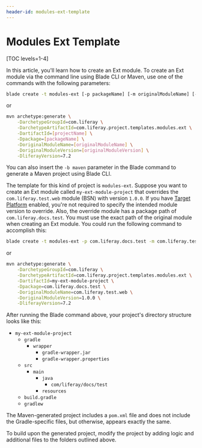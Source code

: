 ```yaml
---
header-id: modules-ext-template
---
```


# Modules Ext Template

[TOC levels=1-4]

In this article, you'll learn how to create an Ext module. To create an Ext
module via the command line using Blade CLI or Maven, use one of the commands
with the following parameters:

```bash
blade create -t modules-ext [-p packageName] [-m originalModuleName] [-M originalModuleVersion] projectName
```

or

```bash
mvn archetype:generate \
    -DarchetypeGroupId=com.liferay \
    -DarchetypeArtifactId=com.liferay.project.templates.modules.ext \
    -DartifactId=[projectName] \
    -Dpackage=[packageName] \
    -DoriginalModuleName=[originalModuleName] \
    -DoriginalModuleVersion=[originalModuleVersion] \
    -DliferayVersion=7.2
```

You can also insert the `-b maven` parameter in the Blade command to generate a
Maven project using Blade CLI.

The template for this kind of project is `modules-ext`. Suppose you want to
create an Ext module called `my-ext-module-project` that overrides the
`com.liferay.test.web` module (BSN) with version `1.0.0`. If you have
[Target Platform](/docs/7-1/tutorials/-/knowledge_base/t/managing-the-target-platform-for-liferay-workspace)
enabled, you're not required to specify the intended module version to override.
Also, the override module has a package path of `com.liferay.docs.test`. You
must use the exact path of the original module when creating an Ext module. You
could run the following command to accomplish this: 

```bash
blade create -t modules-ext -p com.liferay.docs.test -m com.liferay.test.web -M 1.0.0 my-ext-module-project
```

or

```bash
mvn archetype:generate \
    -DarchetypeGroupId=com.liferay \
    -DarchetypeArtifactId=com.liferay.project.templates.modules.ext \
    -DartifactId=my-ext-module-project \
    -Dpackage=com.liferay.docs.test \
    -DoriginalModuleName=com.liferay.test.web \
    -DoriginalModuleVersion=1.0.0 \
    -DliferayVersion=7.2
```

After running the Blade command above, your project's directory structure looks
like this:

- `my-ext-module-project`
    - `gradle`
        - `wrapper`
            - `gradle-wrapper.jar`
            - `gradle-wrapper.properties`
    - `src`
        - `main`
            - `java`
                - `com/liferay/docs/test`
            - `resources`
    - `build.gradle`
    - `gradlew`

The Maven-generated project includes a `pom.xml` file and does not include the
Gradle-specific files, but otherwise, appears exactly the same.

To build upon the generated project, modify the project by adding logic and
additional files to the folders outlined above.
